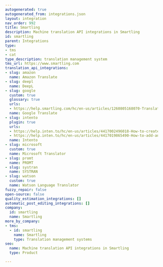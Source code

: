 ```yaml
---
autogenerated: true
autogenerated_from: integrations.json
layout: integration
nav_order: 992
title: Smartling
description: Machine translation API integrations in Smartling
id: smartling
parent: Integrations
type:
- tms
- cat
type_description: translation management system
tms_url: https://www.smartling.com
translation_api_integrations:
- slug: amazon
  name: Amazon Translate
- slug: deepl
  name: DeepL
- slug: google
  custom: true
  glossary: true
  urls:
  - https://help.smartling.com/hc/en-us/articles/1260805168070-Translating-with-Google-AutoML
  name: Google Translate
- slug: intento
  plugin: true
  urls:
  - https://help.inten.to/hc/en-us/articles/4417002496018-How-to-create-an-MT-profile-in-your-Smartling-account
  - https://help.inten.to/hc/en-us/articles/4417019865490-How-to-add-an-MT-profile-to-the-workflow-in-your-Smartling-project-
  name: Intento
- slug: microsoft
  custom: true
  name: Microsoft Translator
- slug: promt
  name: PROMT
- slug: systran
  name: SYSTRAN
- slug: watson
  custom: true
  name: Watson Language Translator
fuzzy_repair: false
open-source: false
quality_estimation_integrations: []
automatic_post_editing_integrations: []
company:
  id: smartling
  name: Smartling
more_by_company:
- tms:
  - id: smartling
    name: Smartling
    type: Translation management systems
seo:
  name: Machine translation API integrations in Smartling
  type: Product

---
```


